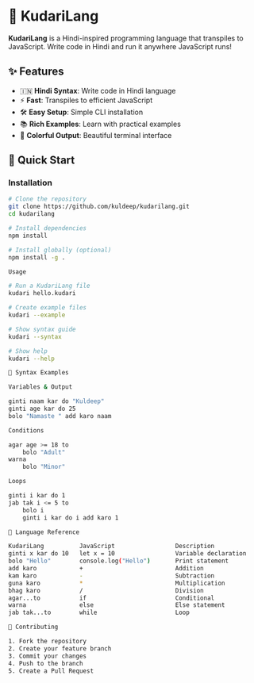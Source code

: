 # 🚀 KudariLang

**KudariLang** is a Hindi-inspired programming language that transpiles to JavaScript. Write code in Hindi and run it anywhere JavaScript runs!

## ✨ Features

- 🇮🇳 **Hindi Syntax**: Write code in Hindi language
- ⚡ **Fast**: Transpiles to efficient JavaScript
- 🛠️ **Easy Setup**: Simple CLI installation
- 📚 **Rich Examples**: Learn with practical examples
- 🎨 **Colorful Output**: Beautiful terminal interface

## 🚀 Quick Start

### Installation
```bash
# Clone the repository
git clone https://github.com/kuldeep/kudarilang.git
cd kudarilang

# Install dependencies
npm install

# Install globally (optional)
npm install -g .

Usage

# Run a KudariLang file
kudari hello.kudari

# Create example files
kudari --example

# Show syntax guide
kudari --syntax

# Show help
kudari --help

📝 Syntax Examples

Variables & Output

ginti naam kar do "Kuldeep"
ginti age kar do 25
bolo "Namaste " add karo naam

Conditions

agar age >= 18 to
    bolo "Adult"
warna
    bolo "Minor"

Loops

ginti i kar do 1
jab tak i <= 5 to
    bolo i
    ginti i kar do i add karo 1

🎯 Language Reference

KudariLang          JavaScript                 Description
ginti x kar do 10   let x = 10                 Variable declaration
bolo "Hello"        console.log("Hello")       Print statement
add karo            +                          Addition
kam karo            -                          Subtraction
guna karo           *                          Multiplication
bhag karo           /                          Division
agar...to           if                         Conditional
warna               else                       Else statement
jab tak...to        while                      Loop

🤝 Contributing

1. Fork the repository
2. Create your feature branch
3. Commit your changes
4. Push to the branch
5. Create a Pull Request